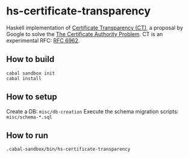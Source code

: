 # hs-certificate-transparency

Haskell implementation of [Certificate Transparency (CT)](http://www.certificate-transparency.org/), a proposal by Google to solve the [The Certificate Authority Problem](http://blog.cryptographyengineering.com/2012/02/how-to-fix-internet.html). CT is an experimental RFC: [RFC 6962](http://tools.ietf.org/html/rfc6962).

## How to build

    cabal sandbox init
    cabal install

## How to setup
Create a DB: `misc/db-creation`
Execute the schema migration scripts: `misc/schema-*.sql`

## How to run
    .cabal-sandbox/bin/hs-certificate-transparency
